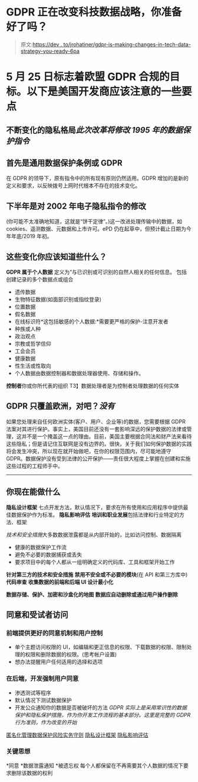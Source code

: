 # GDPR 正在改变科技数据战略，你准备好了吗？

> 原文:[https://dev . to/jrohatiner/gdpr-is-making-changes-in-tech-data-strategy-you-ready-6pa](https://dev.to/jrohatiner/gdpr-is-making-changes-in-tech-data-strategy-are-you-ready-6pa)

# 5 月 25 日标志着欧盟 GDPR 合规的目标。以下是美国开发商应该注意的一些要点

## 不断变化的隐私格局*此次改革将修改 1995 年的数据保护指令*

## 首先是通用数据保护条例或 **GDPR**

在 GDPR 的领导下，原有指令中的所有现有原则仍然适用。GDPR 增加的是新的定义和要求，以反映拨号上网时代根本不存在的技术变化。

## 下半年是对 2002 年电子隐私指令的修改

(你可能不太准确地知道，这就是“饼干定律”。)这一改进处理传输中的数据，如 cookies、遥测数据、元数据和上市许可。ePD 仍在起草中，但预计截止日期为今年年底/2019 年初。

## 这些变化你应该知道些什么？

**GDPR 属于个人数据**
定义为“与已识别或可识别的自然人相关的任何信息。
包括创建记录的多个数据点或组合

*   遗传数据
*   生物特征数据(如面部识别或指纹登录)
*   位置数据
*   假名数据
*   在线标识符*这包括敏感的个人数据:*需要更严格的保护-注意开发者
*   种族或人种
*   政治观点
*   宗教或哲学信仰
*   工会会员
*   健康数据
*   性生活或性取向
*   个人数据由数据控制器和数据处理器使用、存储和操作。

**控制者**你或你所代表的组织
T3】数据处理者是为控制者处理数据的任何实体

## GDPR 只覆盖欧洲，对吧？*没有*

如果您处理来自任何欧洲实体(客户、用户、企业等)的数据，您需要根据 GDPR 法案对其进行保护。事实上，美国目前还没有一套影响深远的保护数据的法律或管理，这并不是一个掩盖这一点的理由。目前，美国主要根据合同法和财产法来看待这些隐私；但是请记住互联网是没有边界的。很快，关于我们如何保护数据的实践将会发生冲突，所以现在就开始做吧，在你的权限范围内，尽可能地遵守 GDPR。数据保护没有受到法律的公开保护——责任很大程度上掌握在创建和实施这些过程的工程师手中。

* * *

## 你现在能做什么

**隐私设计框架**
七点开发方法，默认情况下，要求在所有使用和应用程序中提供最佳数据保护作为标准。
**隐私影响评估**
**培训和职业发展**包括法律和行业特定的方法、框架

*技术和安全措施*大多数数据泄露都是从内部开始的，比如访问控制、数据隔离

*   健康的数据保护工作流
*   避免不必要的数据捕获或丢失
*   要求项目中的每个人都从一组明确定义的代码库、工具和框架开始工作

**针对第三方的技术和安全措施**
**禁用不安全或不必要的模块**(在 API 和第三方库中)
**代码审查**
**收集数据的前端和后端 UI 设计最小化**

**数据存储、保护、加密和沙盒化的地图**
**数据应自动删除或通过用户操作删除**

## 同意和受试者访问

### 前端提供更好的同意机制和用户控制

*   单个主题访问权限的 UI，如编辑和更正信息的权限、下载数据的权限、限制处理的权限和删除数据的权限。(思考帐户设置)
*   想办法提醒用户任何适用的选择和选项

### 在后端，开发强制用户同意

*   渗透测试等程序
*   默认情况下测试数据保护
*   开发公众通知你的数据是否被破坏的方法 *GDPR 实际上是采用常识性的数据保护和隐私保护措施，作为你开发工作流程的基本部分。这里是完整的 GDPR 行为准则，作为改变的开始*

[匿名化管理数据保护风险实务守则](https://ico.org.uk/media/for-organisations/documents/1061/anonymisation-code.pdf)
[隐私设计框架](http://achickandaclick.com/PrivacyByDesign7Principals.pdf)
[隐私影响评估](http://achickandaclick.com/PrivacyImpact%20Assessment.pdf)

### 关键思想

*同意
*数据泄露通知
*被遗忘权
每个人都保留在不再需要其个人数据的情况下要求删除该数据的权利